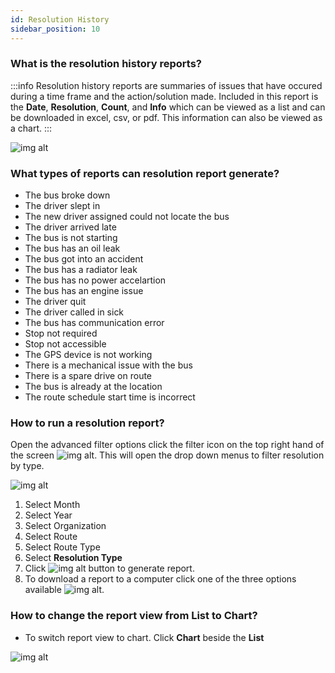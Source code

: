 ```yaml
---
id: Resolution History
sidebar_position: 10
---
```



### What is the resolution history reports?
:::info
Resolution history reports are summaries of issues that have occured during a time frame and the action/solution made. Included in this report is the **Date**, **Resolution**, **Count**, and **Info** which can be viewed as a list and can be downloaded in excel, csv, or pdf. This information can also be viewed as a chart. 
:::

![img alt](/img/reports-resolution-history.png)

### What types of reports can resolution report generate?
- The bus broke down
- The driver slept in
- The new driver assigned could not locate the bus
- The driver arrived late
- The bus is not starting
- The bus has an oil leak
- The bus got into an accident
- The bus has a radiator leak
- The bus has no power accelartion 
- The bus has an engine issue
- The driver quit 
- The driver called in sick
- The bus has communication error
- Stop not required
- Stop not accessible
- The GPS device is not working
- There is a mechanical issue with the bus
- There is a spare drive on route
- The bus is already at the location
- The route schedule start time is incorrect 
  

### How to run a resolution report?

Open the advanced filter options click the filter icon on the top right hand of the screen ![img alt](/img/reports-adv-filter-icon.png). This will open the drop down menus to filter resolution by type.

![img alt](/img/reports-resolution-history.png)
1. Select Month
2. Select Year 
3. Select Organization
4. Select Route
5. Select Route Type
6. Select **Resolution Type**  
7. Click ![img alt](/img/reports-search-btn.png) button to generate report.
8. To download a report to a computer click one of the three options available ![img alt](/img/reports-export-options.png).

### How to change the report view from List to Chart?
- To switch report view to chart. Click **Chart** beside the **List**

![img alt](/img/reports-resolution-history-chart.png)